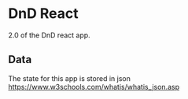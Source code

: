 # DnD React
 2.0 of the DnD react app.

 ## Data
 The state for this app is stored in json https://www.w3schools.com/whatis/whatis_json.asp
